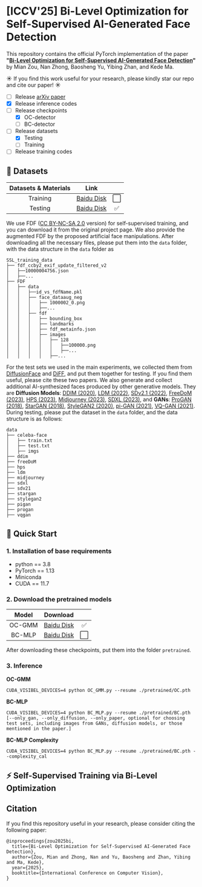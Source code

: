 # [ICCV'25] Bi-Level Optimization for Self-Supervised AI-Generated Face Detection

This repository contains the official PyTorch implementation of the paper **"[Bi-Level Optimization for Self-Supervised AI-Generated Face Detection]()"** by Mian Zou, Nan Zhong, Baosheng Yu, Yibing Zhan, and Kede Ma.

☀️ If you find this work useful for your research, please kindly star our repo and cite our paper! ☀️

- [ ] Release [arXiv paper]()
- [x] Release inference codes
- [ ] Release checkpoints
  - [x] OC-detector
  - [ ] BC-detector
- [ ] Release datasets
  - [x] Testing
  - [ ] Training
- [ ] Release training codes

## 📁 Datasets

| Datasets & Materials |                                                 Link                                                 |      |
|:-------------------------------------------------------------------------------------------------------------------------------------:|:----------------------------------------------------------------------------------------------------:|:-------------------------------------------------------------------------------------------------------------------------------------:|
|Training | [Baidu Disk]() |⬜ |
|Testing | [Baidu Disk](https://pan.baidu.com/s/1W9MG-pm-x4Kpkh-HrtHtYA?pwd=5dtw)| ✅ |

We use FDF ([CC BY-NC-SA 2.0](https://creativecommons.org/licenses/by-nc-sa/2.0/) version) for self-supervised training, and you can download it from the original project page. We also provide the augmented FDF by the proposed artificial face manipulations. After downloading all the necessary files, please put them into the ``data`` folder, with the data structure in the ``data`` folder as 
```
SSL_training_data
├── fdf_ccby2_exif_update_filtered_v2
│   ├──10000004756.json
│   ├──...
├── FDF
│   ├── data
│   │   ├──id_vs_fdfName.pkl
│   │   ├── face_dataaug_neg
│   │   │   ├── 1000002_0.png
│   │   │   ├──...
│   │   ├── fdf
│   │   │   ├── bounding_box
│   │   │   ├── landmarks
│   │   │   ├── fdf_metainfo.json
│   │   │   ├── images
│   │   │   │   ├── 128
│   │   │   │   │   ├──100000.png
│   │   │   │   │   ├──...
│   │   │   │   ├──...

```


For the test sets we used in the main experiments, we collected them from [DiffusionFace](https://github.com/Rapisurazurite/DiffFace) and [DiFF](https://github.com/xaCheng1996/DiFF), and put them together for testing. If you find them useful, please cite these two papers. We also generate and collect additional AI-synthesized faces produced by other generative models. They are **Diffusion Models**: [DDIM (2020)](https://github.com/ermongroup/ddim), [LDM (2022)](https://github.com/compvis/stable-diffusion), [SDv2.1 (2022)](https://github.com/Stability-AI/stablediffusion), [FreeDoM (2023)](https://github.com/yujiwen/FreeDoM), [HPS (2023)](https://tgxs002.github.io/align_sd_web/), [Midjourney (2023)](https://www.midjourney.com/home), [SDXL (2023)](https://github.com/stability-ai/generative-models), and **GANs**: [ProGAN (2018)](https://github.com/tkarras/progressive_growing_of_gans), [StarGAN (2018)](https://github.com/wkentaro/StarGAN), [StyleGAN2 (2020)](https://github.com/NVlabs/stylegan2), [pi-GAN (2021)](https://github.com/marcoamonteiro/pi-GAN), [VQ-GAN (2021)](https://github.com/KGML-lab/vq-gan).
During testing, please put the dataset in the ``data`` folder, and the data structure is as follows:
```
data
├── celeba-face
│   ├── train.txt
│   ├── test.txt
│   ├── imgs
├── ddim
├── freeDoM
├── hps
├── ldm
├── midjourney
├── sdxl
├── sdv21
├── stargan
├── stylegan2
├── pigan
├── progan
├── vqgan
```

## 🚀 Quick Start

### 1. Installation of base requirements
 - python == 3.8
 - PyTorch == 1.13
 - Miniconda
 - CUDA == 11.7

### 2. Download the pretrained models

|      Model       |                                                               Download                                                                | |
|:----------------:|:-------------------------------------------------------------------------------------------------------------------------------------:|:-------------------------------------------------------------------------------------------------------------------------------------:|
| OC-GMM | [Baidu Disk](https://pan.baidu.com/s/19aB91CXXBZEe9X9e3expnQ?pwd=6irr) |✅ |
| BC-MLP | [Baidu Disk]() |⬜ |

After downloading these checkpoints, put them into the folder ``pretrained``.

### 3. Inference

**OC-GMM**
```
CUDA_VISIBEL_DEVICES=4 python OC_GMM.py --resume ./pretrained/OC.pth
```

**BC-MLP**
```
CUDA_VISIBEL_DEVICES=4 python BC_MLP.py --resume ./pretrained/BC.pth [--only_gan, --only_diffusion, --only_paper, optional for choosing test sets, including images from GANs, diffusion models, or those mentioned in the paper.]
```

**BC-MLP Complexity**
```
CUDA_VISIBEL_DEVICES=4 python BC_MLP.py --resume ./pretrained/BC.pth --complexity_cal
```


## ⚡ Self-Supervised Training via Bi-Level Optimization


## Citation
If you find this repository useful in your research, please consider citing the following paper:
```
@inproceedings{zou2025bi,
  title={Bi-Level Optimization for Self-Supervised AI-Generated Face Detection},
  author={Zou, Mian and Zhong, Nan and Yu, Baosheng and Zhan, Yibing and Ma, Kede},
  year={2025},
  booktitle={International Conference on Computer Vision},
}
```

